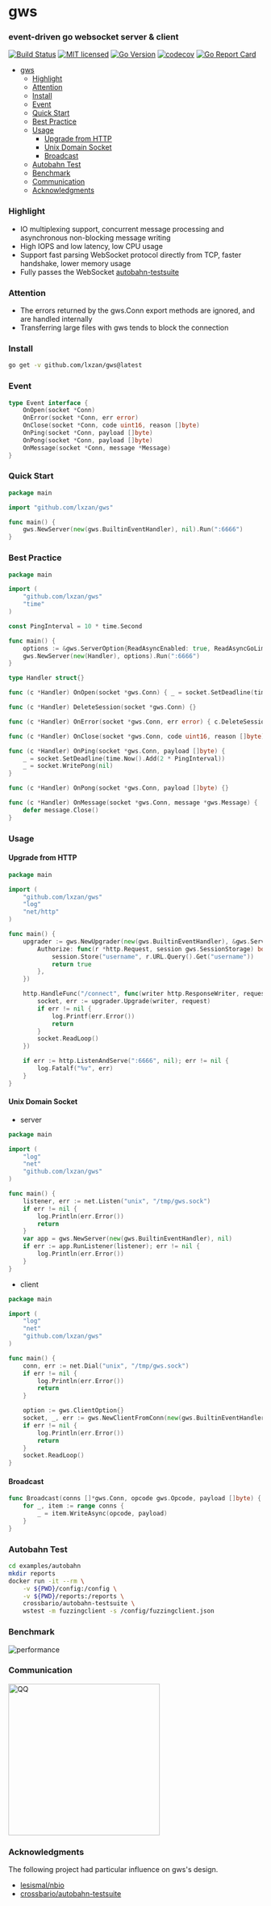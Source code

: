 # gws

### event-driven go websocket server & client

[![Build Status][1]][2] [![MIT licensed][3]][4] [![Go Version][5]][6] [![codecov][7]][8] [![Go Report Card][9]][10]

[1]: https://github.com/lxzan/gws/workflows/Go%20Test/badge.svg?branch=master

[2]: https://github.com/lxzan/gws/actions?query=branch%3Amaster

[3]: https://img.shields.io/badge/license-MIT-blue.svg

[4]: LICENSE

[5]: https://img.shields.io/badge/go-%3E%3D1.18-30dff3?style=flat-square&logo=go

[6]: https://github.com/lxzan/gws

[7]: https://codecov.io/github/lxzan/gws/branch/master/graph/badge.svg?token=DJU7YXWN05

[8]: https://app.codecov.io/gh/lxzan/gws

[9]: https://goreportcard.com/badge/github.com/lxzan/gws

[10]: https://goreportcard.com/report/github.com/lxzan/gws

- [gws](#gws)
	- [Highlight](#highlight)
	- [Attention](#attention)
	- [Install](#install)
	- [Event](#event)
	- [Quick Start](#quick-start)
	- [Best Practice](#best-practice)
	- [Usage](#usage)
		- [Upgrade from HTTP](#upgrade-from-http)
		- [Unix Domain Socket](#unix-domain-socket)
		- [Broadcast](#broadcast)
	- [Autobahn Test](#autobahn-test)
	- [Benchmark](#benchmark)
	- [Communication](#communication)
	- [Acknowledgments](#acknowledgments)

### Highlight

- IO multiplexing support, concurrent message processing and asynchronous non-blocking message writing
- High IOPS and low latency, low CPU usage
- Support fast parsing WebSocket protocol directly from TCP, faster handshake, lower memory usage
- Fully passes the WebSocket [autobahn-testsuite](https://lxzan.github.io/gws/reports/servers/)

### Attention

- The errors returned by the gws.Conn export methods are ignored, and are handled internally
- Transferring large files with gws tends to block the connection

### Install

```bash
go get -v github.com/lxzan/gws@latest
```

### Event

```go
type Event interface {
	OnOpen(socket *Conn)
	OnError(socket *Conn, err error)
	OnClose(socket *Conn, code uint16, reason []byte)
	OnPing(socket *Conn, payload []byte)
	OnPong(socket *Conn, payload []byte)
	OnMessage(socket *Conn, message *Message)
}
```

### Quick Start

```go
package main

import "github.com/lxzan/gws"

func main() {
	gws.NewServer(new(gws.BuiltinEventHandler), nil).Run(":6666")
}
```

### Best Practice

```go
package main

import (
	"github.com/lxzan/gws"
	"time"
)

const PingInterval = 10 * time.Second

func main() {
	options := &gws.ServerOption{ReadAsyncEnabled: true, ReadAsyncGoLimit: 4, CompressEnabled: true}
	gws.NewServer(new(Handler), options).Run(":6666")
}

type Handler struct{}

func (c *Handler) OnOpen(socket *gws.Conn) { _ = socket.SetDeadline(time.Now().Add(2 * PingInterval)) }

func (c *Handler) DeleteSession(socket *gws.Conn) {}

func (c *Handler) OnError(socket *gws.Conn, err error) { c.DeleteSession(socket) }

func (c *Handler) OnClose(socket *gws.Conn, code uint16, reason []byte) { c.DeleteSession(socket) }

func (c *Handler) OnPing(socket *gws.Conn, payload []byte) {
	_ = socket.SetDeadline(time.Now().Add(2 * PingInterval))
	_ = socket.WritePong(nil)
}

func (c *Handler) OnPong(socket *gws.Conn, payload []byte) {}

func (c *Handler) OnMessage(socket *gws.Conn, message *gws.Message) {
	defer message.Close()
}
```

### Usage

#### Upgrade from HTTP

```go
package main

import (
	"github.com/lxzan/gws"
	"log"
	"net/http"
)

func main() {
	upgrader := gws.NewUpgrader(new(gws.BuiltinEventHandler), &gws.ServerOption{
		Authorize: func(r *http.Request, session gws.SessionStorage) bool {
			session.Store("username", r.URL.Query().Get("username"))
			return true
		},
	})

	http.HandleFunc("/connect", func(writer http.ResponseWriter, request *http.Request) {
		socket, err := upgrader.Upgrade(writer, request)
		if err != nil {
			log.Printf(err.Error())
			return
		}
		socket.ReadLoop()
	})

	if err := http.ListenAndServe(":6666", nil); err != nil {
		log.Fatalf("%v", err)
	}
}
```

#### Unix Domain Socket

- server

```go
package main

import (
	"log"
	"net"
	"github.com/lxzan/gws"
)

func main() {
	listener, err := net.Listen("unix", "/tmp/gws.sock")
	if err != nil {
		log.Println(err.Error())
		return
	}
	var app = gws.NewServer(new(gws.BuiltinEventHandler), nil)
	if err := app.RunListener(listener); err != nil {
		log.Println(err.Error())
	}
}
```

- client

```go
package main

import (
	"log"
	"net"
	"github.com/lxzan/gws"
)

func main() {
	conn, err := net.Dial("unix", "/tmp/gws.sock")
	if err != nil {
		log.Println(err.Error())
		return
	}

	option := gws.ClientOption{}
	socket, _, err := gws.NewClientFromConn(new(gws.BuiltinEventHandler), &option, conn)
	if err != nil {
		log.Println(err.Error())
		return
	}
	socket.ReadLoop()
}
```

#### Broadcast

```go
func Broadcast(conns []*gws.Conn, opcode gws.Opcode, payload []byte) {
	for _, item := range conns {
		_ = item.WriteAsync(opcode, payload)
	}
}
```

### Autobahn Test

```bash
cd examples/autobahn
mkdir reports
docker run -it --rm \
    -v ${PWD}/config:/config \
    -v ${PWD}/reports:/reports \
    crossbario/autobahn-testsuite \
    wstest -m fuzzingclient -s /config/fuzzingclient.json
```

### Benchmark
![performance](assets/performance.png)

### Communication

<img src="assets/qq.jpg" alt="QQ" width="300"/>

### Acknowledgments

The following project had particular influence on gws's design.

- [lesismal/nbio](https://github.com/lesismal/nbio)
- [crossbario/autobahn-testsuite](https://github.com/crossbario/autobahn-testsuite)
